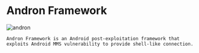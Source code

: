 # Andron Framework

![andron](https://user-images.githubusercontent.com/54115104/83435786-7cb29b00-a445-11ea-8182-46d3327387cc.jpeg)

```
Andron Framework is an Android post-exploitation framework that 
exploits Android MMS vulnerability to provide shell-like connection.
```

